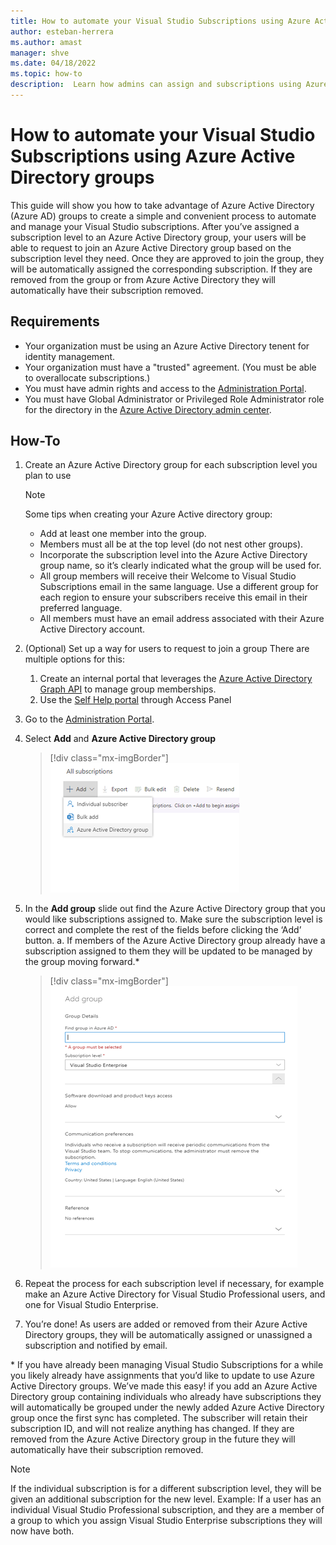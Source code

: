 ```yaml
---
title: How to automate your Visual Studio Subscriptions using Azure Active Directory groups
author: esteban-herrera
ms.author: amast
manager: shve
ms.date: 04/18/2022
ms.topic: how-to
description:  Learn how admins can assign and subscriptions using Azure Active Directory groups
---
```


# How to automate your Visual Studio Subscriptions using Azure Active Directory groups

This guide will show you how to take advantage of Azure Active Directory (Azure AD) groups to create a simple and convenient process to automate and manage your Visual Studio subscriptions.
After you’ve assigned a subscription level to an Azure Active Directory group, your users will be able to request to join an Azure Active Directory group based on the subscription level they need. Once they are approved to join the group, they will be automatically assigned the corresponding subscription. If they are removed from the group or from Azure Active Directory they will automatically have their subscription removed.

## Requirements
- Your organization must be using an Azure Active Directory tenent for identity management.
- Your organization must have a "trusted" agreement.  (You must be able to overallocate subscriptions.)
- You must have admin rights and access to the [Administration Portal](https://manage.visualstudio.com).
- You must have Global Administrator or Privileged Role Administrator role for the directory in the [Azure Active Directory admin center](https://aad.portal.azure.com/).

## How-To
1.	Create an Azure Active Directory group for each subscription level you plan to use 
    > [!NOTE]
    > Some tips when creating your Azure Active directory group:
    > - Add at least one member into the group.
    > - Members must all be at the top level (do not nest other groups).
    > - Incorporate the subscription level into the Azure Active Directory group name, so it’s clearly indicated what the group will be used for. 
    > - All group members will receive their Welcome to Visual Studio Subscriptions email in the same language. Use a different group for each region to ensure your subscribers receive this email in their preferred language.
    > - All members must have an email address associated with their Azure Active Directory account.

2.	(Optional) Set up a way for users to request to join a group There are multiple options for this:
    1.	Create an internal portal that leverages the [Azure Active Directory Graph API](https://docs.microsoft.com/graph/api/resources/groups-overview?view=graph-rest-1.0) to manage group memberships.
    2.	Use the [Self Help portal](https://docs.microsoft.com/azure/active-directory/enterprise-users/groups-self-service-management) through Access Panel 
3.	Go to the [Administration Portal](https://manage.visualstudio.com).
4.	Select **Add** and **Azure Active Directory group**
    > [!div class="mx-imgBorder"]
    > ![Screenshot of Add Azure Active Directory group button.](media/add-azure-ad-group.png "Click the add button, and then Azure Active Directory group")

5.	In the **Add group** slide out find the Azure Active Directory group that you would like subscriptions assigned to. Make sure the subscription level is correct and complete the rest of the fields before clicking the ‘Add’ button.
    a.	If members of the Azure Active Directory group already have a subscription assigned to them they will be updated to be managed by the group moving forward.\*
    > [!div class="mx-imgBorder"]
	> ![Screenshot of Azure Active Directory group details pane.](media/azure-ad-group-details.png "Select the group and the subscription level to assign that group")

6.	Repeat the process for each subscription level if necessary, for example make an Azure Active Directory for Visual Studio Professional users, and one for Visual Studio Enterprise.
7.	You’re done! As users are added or removed from their Azure Active Directory groups, they will be automatically assigned or unassigned a subscription and notified by email.

\* If you have already been managing Visual Studio Subscriptions for a while you likely already have assignments that you’d like to update to use Azure Active Directory groups. We’ve made this easy! if you add an Azure Active Directory group containing individuals who already have subscriptions they will automatically be grouped under the newly added Azure Active Directory group once the first sync has completed. The subscriber will retain their subscription ID, and will not realize anything has changed. If they are removed from the Azure Active Directory group in the future they will automatically have their subscription removed. 

> [!NOTE]
>If the individual subscription is for a different subscription level, they will be given an additional subscription for the new level. Example: If a user has an individual Visual Studio Professional subscription, and they are a member of a group to which you assign Visual Studio Enterprise subscriptions they will now have both. 
